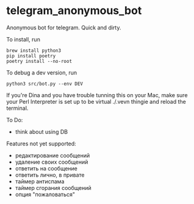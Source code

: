 # telegram_anonymous_bot
Anonymous bot for telegram. Quick and dirty. 

To install, run
```
brew install python3
pip install poetry
poetry install --no-root
```

To debug a dev version, run
```
python3 src/bot.py --env DEV
```

If you're Dina and you have trouble tunning this on your Mac, make sure your Perl Interpreter is set up to be virtual ./.vevn thingie and reload the terminal.


To Do:
- think about using DB

Features not yet supported:
- редактирование сообщений 
- удаление своих сообщений 
- ответить на сообщение
- ответить лично, в привате
- таймер антиспама
- таймер сгорания сообщений
- опция "пожаловаться"  